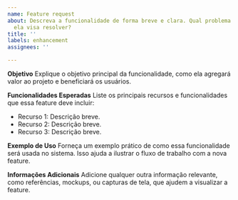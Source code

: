 ```yaml
---
name: Feature request
about: Descreva a funcionalidade de forma breve e clara. Qual problema ou necessidade
  ela visa resolver?
title: ''
labels: enhancement
assignees: ''

---
```


**Objetivo**
Explique o objetivo principal da funcionalidade, como ela agregará valor ao projeto e beneficiará os usuários.

**Funcionalidades Esperadas**
Liste os principais recursos e funcionalidades que essa feature deve incluir:
- Recurso 1: Descrição breve.
- Recurso 2: Descrição breve.
- Recurso 3: Descrição breve.

**Exemplo de Uso**
Forneça um exemplo prático de como essa funcionalidade será usada no sistema. Isso ajuda a ilustrar o fluxo de trabalho com a nova feature.

**Informações Adicionais**
Adicione qualquer outra informação relevante, como referências, mockups, ou capturas de tela, que ajudem a visualizar a feature.
